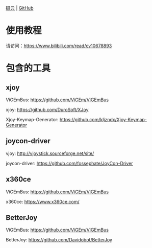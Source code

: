[码云](https://gitee.com/kljzndx/joycon-tools-package) | [GitHub](https://github.com/kljzndx/joycon-tools-package)

# 使用教程

请访问：https://www.bilibili.com/read/cv10678893

# 包含的工具

## xjoy

ViGEmBus: https://github.com/ViGEm/ViGEmBus

xjoy: https://github.com/DuroSoft/XJoy

Xjoy-Keymap-Generator: https://github.com/kljzndx/Xjoy-Keymap-Generator

## joycon-driver

vjoy: http://vjoystick.sourceforge.net/site/

joycon-driver: https://github.com/fossephate/JoyCon-Driver

## x360ce

ViGEmBus: https://github.com/ViGEm/ViGEmBus

x360ce: https://www.x360ce.com/

## BetterJoy

ViGEmBus: https://github.com/ViGEm/ViGEmBus

BetterJoy: https://github.com/Davidobot/BetterJoy